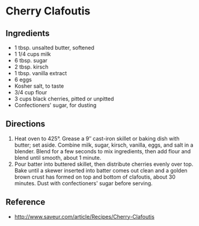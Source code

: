 # Cherry Clafoutis

## Ingredients
* 1 tbsp. unsalted butter, softened
* 1 1/4 cups milk
* 6 tbsp. sugar
* 2 tbsp. kirsch
* 1 tbsp. vanilla extract
* 6 eggs
* Kosher salt, to taste
* 3/4 cup flour
* 3 cups black cherries, pitted or unpitted
* Confectioners' sugar, for dusting

## Directions
1. Heat oven to 425°. Grease a 9″ cast-iron skillet or baking dish with butter; set aside. Combine milk, sugar, kirsch, vanilla, eggs, and salt in a blender. Blend for a few seconds to mix ingredients, then add flour and blend until smooth, about 1 minute.
2. Pour batter into buttered skillet, then distribute cherries evenly over top. Bake until a skewer inserted into batter comes out clean and a golden brown crust has formed on top and bottom of clafoutis, about 30 minutes. Dust with confectioners' sugar before serving.

## Reference
* <http://www.saveur.com/article/Recipes/Cherry-Clafoutis>
